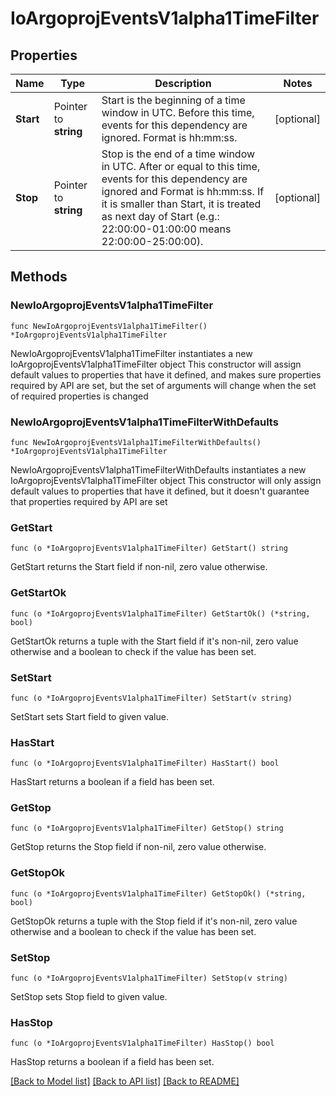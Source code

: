 # IoArgoprojEventsV1alpha1TimeFilter

## Properties

Name | Type | Description | Notes
------------ | ------------- | ------------- | -------------
**Start** | Pointer to **string** | Start is the beginning of a time window in UTC. Before this time, events for this dependency are ignored. Format is hh:mm:ss. | [optional] 
**Stop** | Pointer to **string** | Stop is the end of a time window in UTC. After or equal to this time, events for this dependency are ignored and Format is hh:mm:ss. If it is smaller than Start, it is treated as next day of Start (e.g.: 22:00:00-01:00:00 means 22:00:00-25:00:00). | [optional] 

## Methods

### NewIoArgoprojEventsV1alpha1TimeFilter

`func NewIoArgoprojEventsV1alpha1TimeFilter() *IoArgoprojEventsV1alpha1TimeFilter`

NewIoArgoprojEventsV1alpha1TimeFilter instantiates a new IoArgoprojEventsV1alpha1TimeFilter object
This constructor will assign default values to properties that have it defined,
and makes sure properties required by API are set, but the set of arguments
will change when the set of required properties is changed

### NewIoArgoprojEventsV1alpha1TimeFilterWithDefaults

`func NewIoArgoprojEventsV1alpha1TimeFilterWithDefaults() *IoArgoprojEventsV1alpha1TimeFilter`

NewIoArgoprojEventsV1alpha1TimeFilterWithDefaults instantiates a new IoArgoprojEventsV1alpha1TimeFilter object
This constructor will only assign default values to properties that have it defined,
but it doesn't guarantee that properties required by API are set

### GetStart

`func (o *IoArgoprojEventsV1alpha1TimeFilter) GetStart() string`

GetStart returns the Start field if non-nil, zero value otherwise.

### GetStartOk

`func (o *IoArgoprojEventsV1alpha1TimeFilter) GetStartOk() (*string, bool)`

GetStartOk returns a tuple with the Start field if it's non-nil, zero value otherwise
and a boolean to check if the value has been set.

### SetStart

`func (o *IoArgoprojEventsV1alpha1TimeFilter) SetStart(v string)`

SetStart sets Start field to given value.

### HasStart

`func (o *IoArgoprojEventsV1alpha1TimeFilter) HasStart() bool`

HasStart returns a boolean if a field has been set.

### GetStop

`func (o *IoArgoprojEventsV1alpha1TimeFilter) GetStop() string`

GetStop returns the Stop field if non-nil, zero value otherwise.

### GetStopOk

`func (o *IoArgoprojEventsV1alpha1TimeFilter) GetStopOk() (*string, bool)`

GetStopOk returns a tuple with the Stop field if it's non-nil, zero value otherwise
and a boolean to check if the value has been set.

### SetStop

`func (o *IoArgoprojEventsV1alpha1TimeFilter) SetStop(v string)`

SetStop sets Stop field to given value.

### HasStop

`func (o *IoArgoprojEventsV1alpha1TimeFilter) HasStop() bool`

HasStop returns a boolean if a field has been set.


[[Back to Model list]](../README.md#documentation-for-models) [[Back to API list]](../README.md#documentation-for-api-endpoints) [[Back to README]](../README.md)


